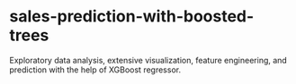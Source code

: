 # sales-prediction-with-boosted-trees
Exploratory data analysis, extensive visualization, feature engineering, and prediction with the help of XGBoost regressor. 
